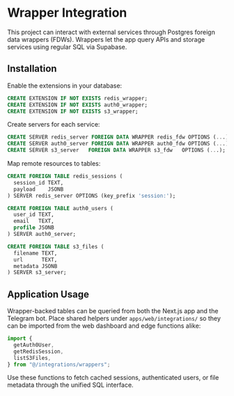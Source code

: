 # Wrapper Integration

This project can interact with external services through Postgres foreign data
wrappers (FDWs). Wrappers let the app query APIs and storage services using
regular SQL via Supabase.

## Installation

Enable the extensions in your database:

```sql
CREATE EXTENSION IF NOT EXISTS redis_wrapper;
CREATE EXTENSION IF NOT EXISTS auth0_wrapper;
CREATE EXTENSION IF NOT EXISTS s3_wrapper;
```

Create servers for each service:

```sql
CREATE SERVER redis_server FOREIGN DATA WRAPPER redis_fdw OPTIONS (...);
CREATE SERVER auth0_server FOREIGN DATA WRAPPER auth0_fdw OPTIONS (...);
CREATE SERVER s3_server   FOREIGN DATA WRAPPER s3_fdw   OPTIONS (...);
```

Map remote resources to tables:

```sql
CREATE FOREIGN TABLE redis_sessions (
  session_id TEXT,
  payload    JSONB
) SERVER redis_server OPTIONS (key_prefix 'session:');

CREATE FOREIGN TABLE auth0_users (
  user_id TEXT,
  email   TEXT,
  profile JSONB
) SERVER auth0_server;

CREATE FOREIGN TABLE s3_files (
  filename TEXT,
  url      TEXT,
  metadata JSONB
) SERVER s3_server;
```

## Application Usage

Wrapper-backed tables can be queried from both the Next.js app and the Telegram
bot. Place shared helpers under `apps/web/integrations/` so they can be imported
from the web dashboard and edge functions alike:

```ts
import {
  getAuth0User,
  getRedisSession,
  listS3Files,
} from "@/integrations/wrappers";
```

Use these functions to fetch cached sessions, authenticated users, or file
metadata through the unified SQL interface.
